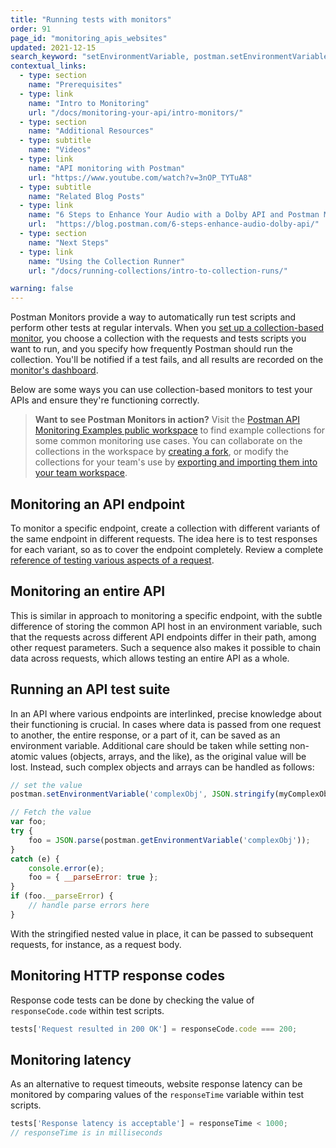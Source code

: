 ```yaml
---
title: "Running tests with monitors"
order: 91
page_id: "monitoring_apis_websites"
updated: 2021-12-15
search_keyword: "setEnvironmentVariable, postman.setEnvironmentVariable"
contextual_links:
  - type: section
    name: "Prerequisites"
  - type: link
    name: "Intro to Monitoring"
    url: "/docs/monitoring-your-api/intro-monitors/"
  - type: section
    name: "Additional Resources"
  - type: subtitle
    name: "Videos"
  - type: link
    name: "API monitoring with Postman"
    url: "https://www.youtube.com/watch?v=3nOP_TYTuA8"
  - type: subtitle
    name: "Related Blog Posts"
  - type: link
    name: "6 Steps to Enhance Your Audio with a Dolby API and Postman Monitors"
    url:  "https://blog.postman.com/6-steps-enhance-audio-dolby-api/"
  - type: section
    name: "Next Steps"
  - type: link
    name: "Using the Collection Runner"
    url: "/docs/running-collections/intro-to-collection-runs/"

warning: false
---
```


Postman Monitors provide a way to automatically run test scripts and perform other tests at regular intervals. When you [set up a collection-based monitor](/docs/monitoring-your-api/setting-up-monitor/), you choose a collection with the requests and tests scripts you want to run, and you specify how frequently Postman should run the collection. You'll be notified if a test fails, and all results are recorded on the [monitor's dashboard](/docs/monitoring-your-api/viewing-monitor-results/).

Below are some ways you can use collection-based monitors to test your APIs and ensure they're functioning correctly.

> **Want to see Postman Monitors in action?** Visit the [Postman API Monitoring Examples public workspace](https://www.postman.com/postman/workspace/postman-api-monitoring-examples/overview) to find example collections for some common monitoring use cases. You can collaborate on the collections in the workspace by [creating a fork](/docs/collaborating-in-postman/version-control-for-collections/#forking-a-collection), or modify the collections for your team's use by [exporting and importing them into your team workspace](/docs/getting-started/importing-and-exporting-data/#exporting-collections).

## Monitoring an API endpoint

To monitor a specific endpoint, create a collection with different variants of the same endpoint in different requests. The idea here is to test responses for each variant, so as to cover the endpoint completely. Review a complete [reference of testing various aspects of a request](/docs/writing-scripts/test-scripts/).

## Monitoring an entire API

This is similar in approach to monitoring a specific endpoint, with the subtle difference of storing the common API host in an environment variable, such that the requests across different API endpoints differ in their path, among other request parameters. Such a sequence also makes it possible to chain data across requests, which allows testing an entire API as a whole.

## Running an API test suite

In an API where various endpoints are interlinked, precise knowledge about their functioning is crucial. In cases where data is passed from one request to another, the entire response, or a part of it, can be saved as an environment variable. Additional care should be taken while setting non-atomic values (objects, arrays, and the like), as the original value will be lost. Instead, such complex objects and arrays can be handled as follows:

```js
// set the value
postman.setEnvironmentVariable('complexObj', JSON.stringify(myComplexObjOrArray, null, 2));

// Fetch the value
var foo;
try {
    foo = JSON.parse(postman.getEnvironmentVariable('complexObj'));
}
catch (e) {
    console.error(e);
    foo = { __parseError: true };
}
if (foo.__parseError) {
    // handle parse errors here
}
```

With the stringified nested value in place, it can be passed to subsequent requests, for instance, as a request body.

## Monitoring HTTP response codes

Response code tests can be done by checking the value of `responseCode.code` within test scripts.

```js
tests['Request resulted in 200 OK'] = responseCode.code === 200;
```

## Monitoring latency

As an alternative to request timeouts, website response latency can be monitored by comparing values of the `responseTime` variable within test scripts.

```js
tests['Response latency is acceptable'] = responseTime < 1000;
// responseTime is in milliseconds
```
